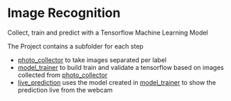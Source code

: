 # Image Recognition

Collect, train and predict with a Tensorflow Machine Learning Model

The Project contains a subfolder for each step
- [photo_collector](./photo_collector) to take images separated per label
- [model_trainer](./model_trainer) to build train and validate a tensorflow based on images collected from [photo_collector](./photo_collecor)
- [live_prediction](./live_prediction) uses the model created in [model_trainer](./model_trainer) to show the prediction live from the webcam
